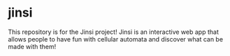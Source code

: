 # jinsi
This repository is for the Jinsi project! Jinsi is an interactive web app that allows people to have fun with cellular automata and discover what can be made with them!
